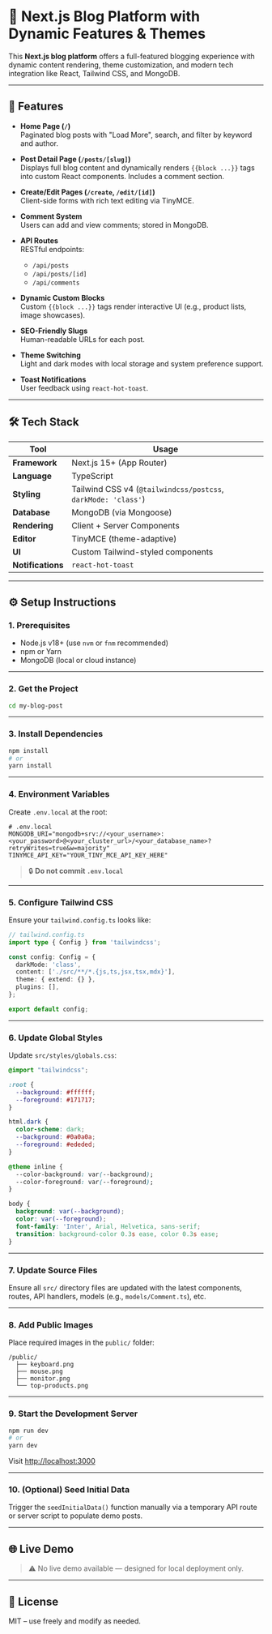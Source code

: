 # 📝 Next.js Blog Platform with Dynamic Features & Themes

This **Next.js blog platform** offers a full-featured blogging experience with dynamic content rendering, theme customization, and modern tech integration like React, Tailwind CSS, and MongoDB.

---

## 🚀 Features

- **Home Page (`/`)**  
  Paginated blog posts with "Load More", search, and filter by keyword and author.

- **Post Detail Page (`/posts/[slug]`)**  
  Displays full blog content and dynamically renders `{{block ...}}` tags into custom React components. Includes a comment section.

- **Create/Edit Pages (`/create`, `/edit/[id]`)**  
  Client-side forms with rich text editing via TinyMCE.

- **Comment System**  
  Users can add and view comments; stored in MongoDB.

- **API Routes**  
  RESTful endpoints:  
  - `/api/posts`  
  - `/api/posts/[id]`  
  - `/api/comments`

- **Dynamic Custom Blocks**  
  Custom `{{block ...}}` tags render interactive UI (e.g., product lists, image showcases).

- **SEO-Friendly Slugs**  
  Human-readable URLs for each post.

- **Theme Switching**  
  Light and dark modes with local storage and system preference support.

- **Toast Notifications**  
  User feedback using `react-hot-toast`.

---

## 🛠 Tech Stack

| Tool | Usage |
|------|-------|
| **Framework** | Next.js 15+ (App Router) |
| **Language** | TypeScript |
| **Styling** | Tailwind CSS v4 (`@tailwindcss/postcss`, `darkMode: 'class'`) |
| **Database** | MongoDB (via Mongoose) |
| **Rendering** | Client + Server Components |
| **Editor** | TinyMCE (theme-adaptive) |
| **UI** | Custom Tailwind-styled components |
| **Notifications** | `react-hot-toast` |

---

## ⚙️ Setup Instructions

### 1. Prerequisites

- Node.js v18+ (use `nvm` or `fnm` recommended)
- npm or Yarn
- MongoDB (local or cloud instance)

---

### 2. Get the Project

```bash
cd my-blog-post
```

---

### 3. Install Dependencies

```bash
npm install
# or
yarn install
```

---

### 4. Environment Variables

Create `.env.local` at the root:

```env
# .env.local
MONGODB_URI="mongodb+srv://<your_username>:<your_password>@<your_cluster_url>/<your_database_name>?retryWrites=true&w=majority"
TINYMCE_API_KEY="YOUR_TINY_MCE_API_KEY_HERE"
```

> 🔒 **Do not commit `.env.local`**

---

### 5. Configure Tailwind CSS

Ensure your `tailwind.config.ts` looks like:

```ts
// tailwind.config.ts
import type { Config } from 'tailwindcss';

const config: Config = {
  darkMode: 'class',
  content: ['./src/**/*.{js,ts,jsx,tsx,mdx}'],
  theme: { extend: {} },
  plugins: [],
};

export default config;
```

---

### 6. Update Global Styles

Update `src/styles/globals.css`:

```css
@import "tailwindcss";

:root {
  --background: #ffffff;
  --foreground: #171717;
}

html.dark {
  color-scheme: dark;
  --background: #0a0a0a;
  --foreground: #ededed;
}

@theme inline {
  --color-background: var(--background);
  --color-foreground: var(--foreground);
}

body {
  background: var(--background);
  color: var(--foreground);
  font-family: 'Inter', Arial, Helvetica, sans-serif;
  transition: background-color 0.3s ease, color 0.3s ease;
}
```

---

### 7. Update Source Files

Ensure all `src/` directory files are updated with the latest components, routes, API handlers, models (e.g., `models/Comment.ts`), etc.

---

### 8. Add Public Images

Place required images in the `public/` folder:

```
/public/
  ├── keyboard.png
  ├── mouse.png
  ├── monitor.png
  └── top-products.png
```

---

### 9. Start the Development Server

```bash
npm run dev
# or
yarn dev
```

Visit [http://localhost:3000](http://localhost:3000)

---

### 10. (Optional) Seed Initial Data

Trigger the `seedInitialData()` function manually via a temporary API route or server script to populate demo posts.

---

## 🌐 Live Demo

> ⚠️ No live demo available — designed for local deployment only.

---

## 📄 License

MIT – use freely and modify as needed.
